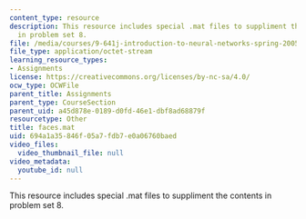 ```yaml
---
content_type: resource
description: This resource includes special .mat files to suppliment the contents
  in problem set 8.
file: /media/courses/9-641j-introduction-to-neural-networks-spring-2005/694a1a35846f05a7fdb7e0a06760baed_faces.mat
file_type: application/octet-stream
learning_resource_types:
- Assignments
license: https://creativecommons.org/licenses/by-nc-sa/4.0/
ocw_type: OCWFile
parent_title: Assignments
parent_type: CourseSection
parent_uid: a45d878e-0189-d0fd-46e1-dbf8ad68879f
resourcetype: Other
title: faces.mat
uid: 694a1a35-846f-05a7-fdb7-e0a06760baed
video_files:
  video_thumbnail_file: null
video_metadata:
  youtube_id: null
---
```

This resource includes special .mat files to suppliment the contents in problem set 8.